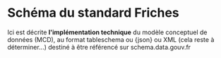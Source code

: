 # Schéma du standard Friches
Ici est décrite **l'implémentation technique** du modèle conceptuel de données (MCD), au format tableschema ou {json} ou XML
(cela reste à déterminer...) destiné à être référencé sur schema.data.gouv.fr


